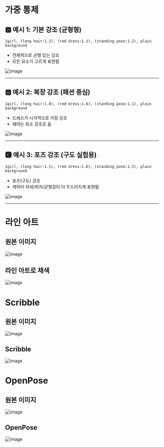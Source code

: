 # 가중 통제

## 🅰️ 예시 1: 기본 강조 (균형형)

`1girl, (long hair:1.2), (red dress:1.2), (standing pose:1.2), plain background`
- 전체적으로 균형 있는 강조  
- 모든 요소가 고르게 표현됨

![image](https://github.com/Choi5903/AI_Project_2025_01/blob/main/Image/0327/Basic.png?raw=true)

---

## 🅱️ 예시 2: 복장 강조 (패션 중심)
`1girl, (long hair:1.0), (red dress:1.6), (standing pose:1.1), plain background`
- 드레스가 시각적으로 가장 강조  
- 헤어는 최소 강조로 둠

![image](https://github.com/Choi5903/AI_Project_2025_01/blob/main/Image/0327/Dress.png?raw=true)

---

## 🅲 예시 3: 포즈 강조 (구도 실험용)
`1girl, (long hair:1.1), (red dress:1.0), (standing pose:1.5), plain background`

- 포즈(구도) 강조  
- 캐릭터 자세/위치/균형감이 더 두드러지게 표현됨

![image](https://github.com/Choi5903/AI_Project_2025_01/blob/main/Image/0327/Pose.png?raw=true)

---

# 라인 아트

## 원본 이미지
![image](https://github.com/Choi5903/AI_Project_2025_01/blob/main/Image/0327/71993d7eb02473dc809b85c4eab777f6.jpg?raw=true)

## 라인 아트로 채색
![image](https://github.com/Choi5903/AI_Project_2025_01/blob/main/Image/0327/00013-3165207440.png?raw=true)

# Scribble

## 원본 이미지
![image]()

## Scribble
![image]()

# OpenPose

## 원본 이미지
![image]()

## OpenPose
![image]()